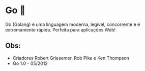 # Go 🌌

Go (Golang) é uma linguagem moderna, legível, concorrente e é extremamente rápida. Perfeita para aplicações Web!

## Obs: 

* Criadores Robert Griesemer, Rob Pike e Ken Thompson
* Go 1.0 - 05/2012


